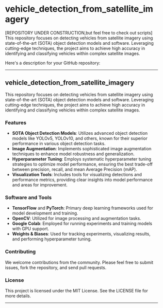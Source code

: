 # vehicle_detection_from_satellite_imagery
[REPOSITORY UNDER CONSTRUCTION,but feel free to check out scripts]
This repository focuses on detecting vehicles from satellite imagery using state-of-the-art (SOTA) object detection models and software. Leveraging cutting-edge techniques, the project aims to achieve high accuracy in identifying and classifying vehicles within complex satellite images.

Here's a description for your GitHub repository:

---

## vehicle_detection_from_satellite_imagery

This repository focuses on detecting vehicles from satellite imagery using state-of-the-art (SOTA) object detection models and software. Leveraging cutting-edge techniques, the project aims to achieve high accuracy in identifying and classifying vehicles within complex satellite images.

### Features

- **SOTA Object Detection Models**: Utilizes advanced object detection models like YOLOv5, YOLOv10, and others, known for their superior performance in various object detection tasks.
- **Image Augmentation**: Implements sophisticated image augmentation techniques to enhance model robustness and generalization.
- **Hyperparameter Tuning**: Employs systematic hyperparameter tuning strategies to optimize model performance, ensuring the best trade-off between precision, recall, and mean Average Precision (mAP).
- **Visualization Tools**: Includes tools for visualizing detections and performance metrics, providing clear insights into model performance and areas for improvement.

### Software and Tools

- **TensorFlow** and **PyTorch**: Primary deep learning frameworks used for model development and training.
- **OpenCV**: Utilized for image processing and augmentation tasks.
- **Google Colab**: Employed for running experiments and training models with GPU support.
- **Weights & Biases**: Used for tracking experiments, visualizing results, and performing hyperparameter tuning.


### Contributing

We welcome contributions from the community. Please feel free to submit issues, fork the repository, and send pull requests.

### License

This project is licensed under the MIT License. See the LICENSE file for more details.

---

